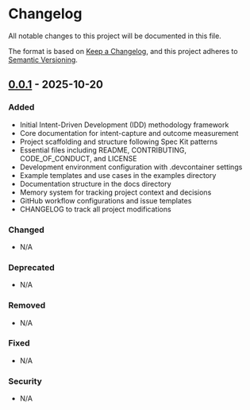 # Changelog

All notable changes to this project will be documented in this file.

The format is based on [Keep a Changelog](https://keepachangelog.com/en/1.0.0/),
and this project adheres to [Semantic Versioning](https://semver.org/spec/v2.0.0.html).

## [0.0.1] - 2025-10-20

### Added
- Initial Intent-Driven Development (IDD) methodology framework
- Core documentation for intent-capture and outcome measurement
- Project scaffolding and structure following Spec Kit patterns
- Essential files including README, CONTRIBUTING, CODE_OF_CONDUCT, and LICENSE
- Development environment configuration with .devcontainer settings
- Example templates and use cases in the examples directory
- Documentation structure in the docs directory
- Memory system for tracking project context and decisions
- GitHub workflow configurations and issue templates
- CHANGELOG to track all project modifications

### Changed
- N/A

### Deprecated
- N/A

### Removed
- N/A

### Fixed
- N/A

### Security
- N/A

[0.0.1]: https://github.com/nom-nom-hub/intent-kit/compare/v0.0.0...v0.0.1